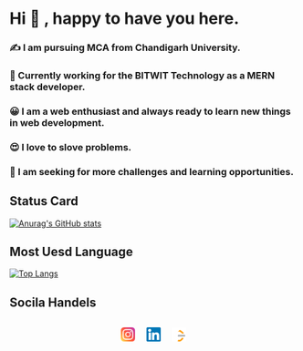 # Hi :wave: , happy to have you here.

### :writing_hand: I am pursuing MCA from Chandigarh University.

### :office: Currently working for the BITWIT Technology as a MERN stack developer.

### :grinning: I am a web enthusiast and always ready to learn new things in web development.

### :heart_eyes: I love to slove problems.

### :monocle_face: I am seeking for more challenges and learning opportunities.

## Status Card

[![Anurag's GitHub stats](https://github-readme-stats.vercel.app/api?username=YASH1730&theme=dracula)](https://github.com/anuraghazra/github-readme-stats)

## Most Uesd Language

[![Top Langs](https://github-readme-stats.vercel.app/api/top-langs/?username=YASH1730)](https://github.com/anuraghazra/github-readme-stats)


## Socila Handels 
<div style = "display:flex; gap : 20px; flex-direction : row; align-items: center; justify-content : center"> 

<a href="https://www.instagram.com/_yash_3002/"><img src="https://raw.githubusercontent.com/YASH1730/YASH1730/master/images/instagram.svg"  alt="Intagram" width="25px"/></a>


<a href="https://www.linkedin.com/in/yashwant-sahu-4309b8195/"><img src="https://raw.githubusercontent.com/YASH1730/YASH1730/master/images/linkedin.svg"  alt="LinkedIn" width="25px"/></a>

<a href="https://leetcode.com/yashwantsahu3002/"><img src="https://raw.githubusercontent.com/YASH1730/YASH1730/master/images/leetcode.png"  alt="Leetcode" width="25px"/></a>


</div>
